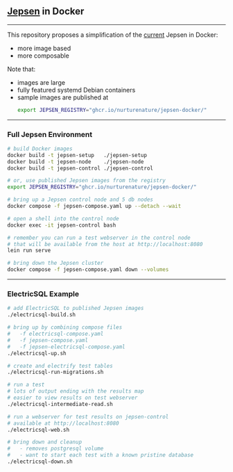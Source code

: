 ## [Jepsen](https://github.com/jepsen-io/jepsen) in Docker

----

This repository proposes a simplification of the [current](https://github.com/jepsen-io/jepsen/jepsen/docker) Jepsen in Docker:
- more image based
- more composable

Note that:
- images are large
- fully featured systemd Debian containers
- sample images are published at
  ```bash
  export JEPSEN_REGISTRY="ghcr.io/nurturenature/jepsen-docker/"
  ```

----

### Full Jepsen Environment

```bash
# build Docker images
docker build -t jepsen-setup   ./jepsen-setup
docker build -t jepsen-node    ./jepsen-node
docker build -t jepsen-control ./jepsen-control

# or, use published Jepsen images from the registry
export JEPSEN_REGISTRY="ghcr.io/nurturenature/jepsen-docker/"

# bring up a Jepsen control node and 5 db nodes
docker compose -f jepsen-compose.yaml up --detach --wait

# open a shell into the control node
docker exec -it jepsen-control bash

# remember you can run a test webserver in the control node
# that will be available from the host at http://localhost:8080
lein run serve

# bring down the Jepsen cluster
docker compose -f jepsen-compose.yaml down --volumes
```

----

### ElectricSQL Example

```bash
# add ElectricSQL to published Jepsen images 
./electricsql-build.sh

# bring up by combining compose files
#   -f electricsql-compose.yaml
#   -f jepsen-compose.yaml
#   -f jepsen-electricsql-compose.yaml
./electricsql-up.sh

# create and electrify test tables
./electricsql-run-migrations.sh

# run a test
# lots of output ending with the results map
# easier to view results on test webserver
./electricsql-intermediate-read.sh

# run a webserver for test results on jepsen-control
# available at http://localhost:8080
./electricsql-web.sh

# bring down and cleanup
#   - removes postgresql volume
#   - want to start each test with a known pristine database
./electricsql-down.sh
```
